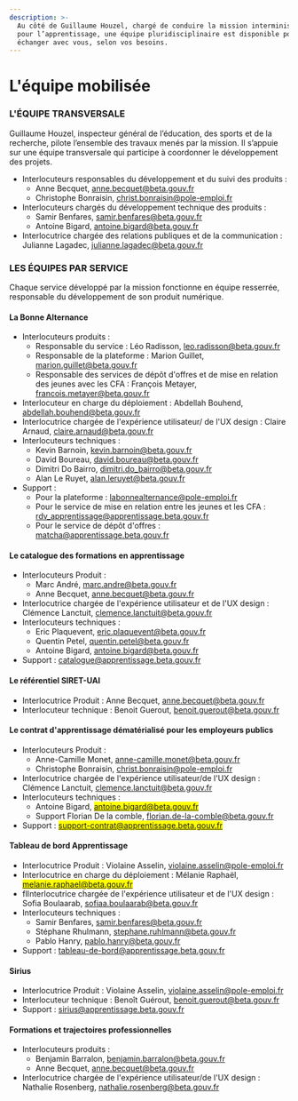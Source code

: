 ```yaml
---
description: >-
  Au côté de Guillaume Houzel, chargé de conduire la mission interministérielle
  pour l’apprentissage, une équipe pluridisciplinaire est disponible pour
  échanger avec vous, selon vos besoins.
---
```


# L'équipe mobilisée

### L'ÉQUIPE TRANSVERSALE

Guillaume Houzel, inspecteur général de l’éducation, des sports et de la recherche, pilote l’ensemble des travaux menés par la mission. Il s’appuie sur une équipe transversale qui participe à coordonner le développement des projets.

* ‌Interlocuteurs responsables du développement et du suivi des produits :&#x20;
  * Anne Becquet, [anne.becquet@beta.gouv.fr](mailto:anne.becquet@beta.gouv.fr)
  * Christophe Bonraisin, [christ.bonraisin@pole-emploi.fr](mailto:christ.bonraisin@pole-emploi.fr)
* Interlocuteurs chargés du développement technique des produits :
  * Samir Benfares, [samir.benfares@beta.gouv.fr](mailto:samir.benfares@beta.gouv.fr)
  * Antoine Bigard, [antoine.bigard@beta.gouv.fr](mailto:antoine.bigard@beta.gouv.fr)
* Interlocutrice chargée des relations publiques et de la communication  : Julianne Lagadec, [julianne.lagadec@beta.gouv.fr](mailto:julianne.lagadec@beta.gouv.fr)

### ‌LES ÉQUIPES PAR SERVICE

‌Chaque service développé par la mission fonctionne en équipe resserrée, responsable du développement de son produit numérique.

#### ‌La Bonne Alternance

* Interlocuteurs produits :&#x20;
  * Responsable du service : Léo Radisson, leo.radisson@beta.gouv.fr
  * Responsable de la plateforme : Marion Guillet, marion.guillet@beta.gouv.fr
  * Responsable des services de dépôt d'offres et de mise en relation des jeunes avec les CFA : François Metayer, francois.metayer@beta.gouv.fr
* Interlocuteur en charge du déploiement : Abdellah Bouhend, abdellah.bouhend@beta.gouv.fr
* Interlocutrice chargée de l'expérience utilisateur/ de l'UX design : Claire Arnaud, claire.arnaud@beta.gouv.fr
* Interlocuteurs techniques :
  * Kevin Barnoin, kevin.barnoin@beta.gouv.fr
  * David Boureau, [david.boureau@beta.gouv.fr](mailto:david.boureau@beta.gouv.fr)
  * Dimitri Do Bairro, [dimitri.do\_bairro@beta.gouv.fr](mailto:dimitri.do\_bairro@beta.gouv.fr)
  * Alan Le Ruyet, [alan.leruyet@beta.gouv.fr](mailto:alan.leruyet@beta.gouv.fr)&#x20;
* Support :&#x20;
  * Pour la plateforme : [labonnealternance@pole-emploi.fr](mailto:labonnealternance@pole-emploi.fr)
  * Pour le service de mise en relation entre les jeunes et les CFA : [rdv\_apprentissage@apprentissage.beta.gouv.fr](mailto:rdv\_apprentissage@apprentissage.beta.gouv.fr)
  * Pour le service de dépôt d'offres : [matcha@apprentissage.beta.gouv.fr](mailto:matcha@apprentissage.beta.gouv.fr)

#### ‌Le catalogue des formations en apprentissage

* Interlocuteurs Produit :&#x20;
  * Marc André, [marc.andre@beta.gouv.fr](https://app.gitbook.com/u/KSIjGQ69FIZVcKi1hzLm9E9Iu2A2) &#x20;
  * Anne Becquet, [anne.becquet@beta.gouv.fr](mailto:anne.becquet@beta.gouv.fr)
* Interlocutrice chargée de l'expérience utilisateur et de l'UX design : Clémence Lanctuit, clemence.lanctuit@beta.gouv.fr
* Interlocuteurs techniques :
  * Eric Plaquevent, [eric.plaquevent@beta.gouv.fr](mailto:eric.plaquevent@beta.gouv.fr)
  * Quentin Petel, [quentin.petel@beta.gouv.fr](https://app.gitbook.com/u/Db3XxpbCVtTHtXx3hrdiIJ6QtLr1)
  * Antoine Bigard, [antoine.bigard@beta.gouv.fr](mailto:antoine.bigard@beta.gouv.fr)
* Support : [catalogue@apprentissage.beta.gouv.fr](mailto:catalogue@apprentissage.beta.gouv.fr)

#### Le référentiel SIRET-UAI

* Interlocutrice Produit : Anne Becquet, [anne.becquet@beta.gouv.fr](mailto:anne.becquet@beta.gouv.fr)
* Interlocuteur technique : Benoit Guerout, [benoit.guerout@beta.gouv.fr](mailto:benoit.guerout@beta.gouv.fr)

#### Le contrat d'apprentissage dématérialisé pour les employeurs publics

* Interlocuteurs Produit :&#x20;
  * Anne-Camille Monet, [anne-camille.monet@beta.gouv.fr](mailto:anne-camille.monet@beta.gouv.fr)
  * Christophe Bonraisin, [christ.bonraisin@pole-emploi.fr](mailto:christ.bonraisin@pole-emploi.fr)
* Interlocutrice chargée de l'expérience utilisateur/de l'UX design : Clémence Lanctuit, clemence.lanctuit@beta.gouv.fr
* Interlocuteurs techniques :&#x20;
  * Antoine Bigard, <mark style="color:blue;">antoine.bigard@beta.gouv.fr</mark>
  * Support Florian De la comble, florian.de-la-comble@beta.gouv.fr&#x20;
* Support : <mark style="color:blue;">support-contrat@apprentissage.beta.gouv.fr</mark>

#### ‌Tableau de bord Apprentissage‌

* Interlocutrice Produit : Violaine Asselin, [violaine.asselin@pole-emploi.fr](mailto:violaine.asselin@pole-emploi.fr)
* Interlocutrice en charge du déploiement : Mélanie Raphaël, <mark style="color:blue;">melanie.raphael@beta.gouv.fr</mark>
* flInterlocutrice chargée de l'expérience utilisateur et de l'UX design : Sofia Boulaarab, sofiaa.boulaarab@beta.gouv.fr&#x20;
* Interlocuteurs techniques :
  * Samir Benfares, [samir.benfares@beta.gouv.fr](mailto:samir.benfares@beta.gouv.fr)
  * Stéphane Rhulmann, [stephane.ruhlmann@beta.gouv.fr](mailto:stephane.ruhlmann@beta.gouv.fr)&#x20;
  * Pablo Hanry, pablo.hanry@beta.gouv.fr
* Support : [tableau-de-bord@apprentissage.beta.gouv.fr](mailto:tableau-de-bord@apprentissage.beta.gouv.fr)

#### ‌Sirius‌

* Interlocutrice Produit : Violaine Asselin, [violaine.asselin@pole-emploi.fr](mailto:violaine.asselin@pole-emploi.fr)
* Interlocuteur technique : Benoît Guérout, [benoit.guerout@beta.gouv.fr](mailto:benoit.guerout@beta.gouv.fr)&#x20;
* Support : [sirius@apprentissage.beta.gouv.fr](mailto:sirius@apprentissage.beta.gouv.fr)

#### Formations et trajectoires professionnelles

* Interlocuteurs produits :&#x20;
  * Benjamin Barralon, benjamin.barralon@beta.gouv.fr
  * Anne Becquet, anne.becquet@beta.gouv.fr
*   Interlocutrice chargée de l'expérience utilisateur/de l'UX design : Nathalie Rosenberg, nathalie.rosenberg@beta.gouv.fr






